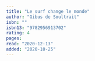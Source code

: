 ```yaml
---
title: "Le surf change le monde"
author: "Gibus de Soultrait"
isbn: ""
isbn13: "9782956913702"
rating: 4
pages: 
read: "2020-12-13"
added: "2020-10-25"
---
```


